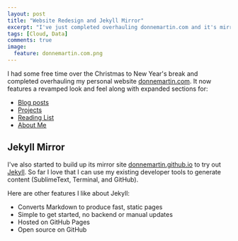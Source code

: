 ```yaml
---
layout: post
title: "Website Redesign and Jekyll Mirror"
excerpt: "I've just completed overhauling donnemartin.com and it's mirror site powered by Jekyll on GitHub pages."
tags: [Cloud, Data]
comments: true
image:
  feature: donnemartin.com.png
---
```


I had some free time over the Christmas to New Year's break and completed overhauling my personal website [donnemartin.com](http://www.donnemartin.com).  It now features a revamped look and feel along with expanded sections for:

* [Blog posts](http://donnemartin.com/blog/)
* [Projects](http://donnemartin.com/projects/)
* [Reading List](http://donnemartin.com/reading-list/)
* [About Me](http://donnemartin.com/about-me/)

## Jekyll Mirror

I've also started to build up its mirror site [donnemartin.github.io](donnemartin.github.io) to try out [Jekyll](http://jekyllrb.com/).  So far I love that I can use my existing developer tools to generate content (SublimeText, Terminal, and GitHub).

Here are other features I like about Jekyll:

* Converts Markdown to produce fast, static pages
* Simple to get started, no backend or manual updates
* Hosted on GitHub Pages
* Open source on GitHub

